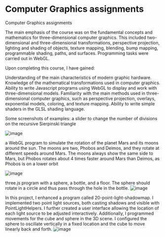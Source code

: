 # Computer Graphics assignments
Computer Graphics assignments


The main emphasis of the course was on the fundamental concepts and mathematics for three-dimensional computer graphics. This included two-dimensional and three-dimensional transformations, perspective projection, lighting and shading of objects, texture mapping, blending, bump mapping, programmable shading, paths, and surfaces. Programming tasks were carried out in WebGL.

Upon completing this course, I have gained:

Understanding of the main characteristics of modern graphic hardware.
Knowledge of the mathematical transformations used in computer graphics.
Ability to write Javascript programs using WebGL to display and work with three-dimensional models.
Familiarity with the main methods used in three-dimensional computer graphics, such as perspective projection, overlays, exponential models, coloring, and texture mapping.
Ability to write simple shaders in the GLSL shading language.


Some screenshots of examples: 
a slider to change the number of divisions on the recursive Sierpinski triangle

![image](https://github.com/bryndisrosa97/ComputerGraphicsassignments/assets/61384036/1eca8ab9-7a46-4d64-b301-ece101dff04a)

a WebGL program to simulate the rotation of the planet Mars and its moons around the sun. The moons are two, Phobos and Deimos, and they rotate at different speeds around Mars. The moons always show the same side to Mars, but Phobos rotates about 4 times faster around Mars than Deimos, as Phobos is on a lower orbit

![image](https://github.com/bryndisrosa97/ComputerGraphicsassignments/assets/61384036/c05c35a4-2c2d-4ad5-a647-fa2e8b2a4bcb)

three.js program with a sphere, a  bottle, and a floor. The sphere should rotate in a circle and thus pass through the hole in the bottle.
![image](https://github.com/bryndisrosa97/ComputerGraphicsassignments/assets/61384036/38dc5fda-b398-469e-8dfb-8e416435c090)

In this project, I enhanced a program called 20-point-light-shadowmap. I implemented two point light sources, both casting shadows and visible with PointLightHelpers. I further created a user interface allowing the location of each light source to be adjusted interactively. Additionally, I programmed movements for the cube and sphere in the 3D scene. I configured the sphere to oscillate vertically in a fixed location and the cube to move linearly back and forth.
![image](https://github.com/bryndisrosa97/ComputerGraphicsassignments/assets/61384036/ec6ce5a7-931a-4916-b6a9-c20d1403ad1b)


